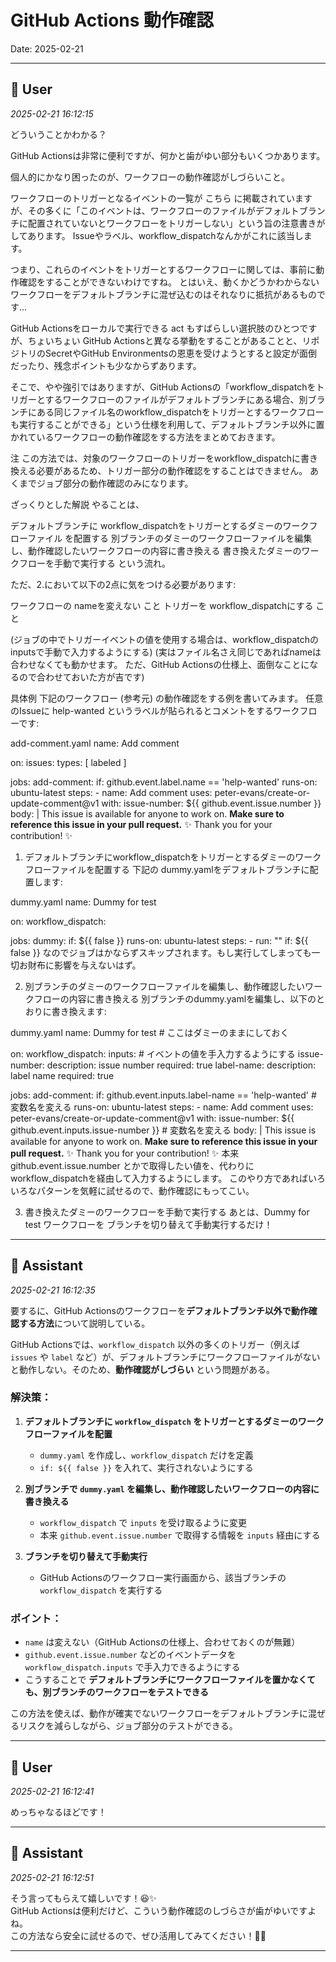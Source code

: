 # GitHub Actions 動作確認

Date: 2025-02-21

---

## 👤 User
*2025-02-21 16:12:15*

どういうことかわかる？

GitHub Actionsは非常に便利ですが、何かと歯がゆい部分もいくつかあります。

個人的にかなり困ったのが、ワークフローの動作確認がしづらいこと。

ワークフローのトリガーとなるイベントの一覧が こちら に掲載されていますが、その多くに「このイベントは、ワークフローのファイルがデフォルトブランチに配置されていないとワークフローをトリガーしない」という旨の注意書きがしてあります。
Issueやラベル、workflow_dispatchなんかがこれに該当します。

つまり、これらのイベントをトリガーとするワークフローに関しては、事前に動作確認をすることができないわけですね。
とはいえ、動くかどうかわからないワークフローをデフォルトブランチに混ぜ込むのはそれなりに抵抗があるものです...

GitHub Actionsをローカルで実行できる act もすばらしい選択肢のひとつですが、ちょいちょい GitHub Actionsと異なる挙動をすることがあることと、リポジトリのSecretやGitHub Environmentsの恩恵を受けようとすると設定が面倒だったり、残念ポイントも少なからずあります。


そこで、やや強引ではありますが、GitHub Actionsの「workflow_dispatchをトリガーとするワークフローのファイルがデフォルトブランチにある場合、別ブランチにある同じファイル名のworkflow_dispatchをトリガーとするワークフローも実行することができる」という仕様を利用して、デフォルトブランチ以外に置かれているワークフローの動作確認をする方法をまとめておきます。

注
この方法では、対象のワークフローのトリガーをworkflow_dispatchに書き換える必要があるため、トリガー部分の動作確認をすることはできません。
あくまでジョブ部分の動作確認のみになります。

ざっくりとした解説
やることは、

デフォルトブランチに workflow_dispatchをトリガーとするダミーのワークフローファイル を配置する
別ブランチのダミーのワークフローファイルを編集し、動作確認したいワークフローの内容に書き換える
書き換えたダミーのワークフローを手動で実行する
という流れ。

ただ、2.において以下の2点に気をつける必要があります:

ワークフローの nameを変えない こと
トリガーを workflow_dispatchにする こと

(ジョブの中でトリガーイベントの値を使用する場合は、workflow_dispatchのinputsで手動で入力するようにする)
(実はファイル名さえ同じであればnameは合わせなくても動かせます。
ただ、GitHub Actionsの仕様上、面倒なことになるので合わせておいた方が吉です)

具体例
下記のワークフロー (参考元) の動作確認をする例を書いてみます。
任意のIssueに help-wanted というラベルが貼られるとコメントをするワークフローです:

add-comment.yaml
name: Add comment

on:
  issues:
    types: [ labeled ]

jobs:
  add-comment:
    if: github.event.label.name == 'help-wanted'
    runs-on: ubuntu-latest
    steps:
      - name: Add comment
        uses: peter-evans/create-or-update-comment@v1
        with:
          issue-number: ${{ github.event.issue.number }}
          body: |
            This issue is available for anyone to work on. **Make sure to reference this issue in your pull request.** :sparkles: Thank you for your contribution! :sparkles:
1. デフォルトブランチにworkflow_dispatchをトリガーとするダミーのワークフローファイルを配置する
下記の dummy.yamlをデフォルトブランチに配置します:

dummy.yaml
name: Dummy for test

on:
  workflow_dispatch:

jobs:
  dummy:
    if: ${{ false }}
    runs-on: ubuntu-latest
    steps:
      - run: ""
if: ${{ false }} なのでジョブはかならずスキップされます。もし実行してしまっても一切お財布に影響を与えないはず。

2. 別ブランチのダミーのワークフローファイルを編集し、動作確認したいワークフローの内容に書き換える
別ブランチのdummy.yamlを編集し、以下のとおりに書き換えます:

dummy.yaml
name: Dummy for test  # ここはダミーのままにしておく

on:
  workflow_dispatch:
    inputs:           # イベントの値を手入力するようにする
      issue-number:
        description: issue number
        required: true
      label-name:
        description: label name
        required: true

jobs:
  add-comment:
    if: github.event.inputs.label-name == 'help-wanted'          # 変数名を変える
    runs-on: ubuntu-latest
    steps:
      - name: Add comment
        uses: peter-evans/create-or-update-comment@v1
        with:
          issue-number: ${{ github.event.inputs.issue-number }}  # 変数名を変える
          body: |
            This issue is available for anyone to work on. **Make sure to reference this issue in your pull request.** :sparkles: Thank you for your contribution! :sparkles:
本来 github.event.issue.number とかで取得したい値を、代わりにworkflow_dispatchを経由して入力するようにします。
このやり方であればいろいろなパターンを気軽に試せるので、動作確認にもってこい。

3. 書き換えたダミーのワークフローを手動で実行する
あとは、Dummy for test ワークフローを ブランチを切り替えて手動実行するだけ！

---

## 🤖 Assistant
*2025-02-21 16:12:35*

要するに、GitHub Actionsのワークフローを**デフォルトブランチ以外で動作確認する方法**について説明している。

GitHub Actionsでは、`workflow_dispatch` 以外の多くのトリガー（例えば `issues` や `label` など）が、デフォルトブランチにワークフローファイルがないと動作しない。そのため、**動作確認がしづらい** という問題がある。

### 解決策：
1. **デフォルトブランチに `workflow_dispatch` をトリガーとするダミーのワークフローファイルを配置**
   - `dummy.yaml` を作成し、`workflow_dispatch` だけを定義
   - `if: ${{ false }}` を入れて、実行されないようにする

2. **別ブランチで `dummy.yaml` を編集し、動作確認したいワークフローの内容に書き換える**
   - `workflow_dispatch` で `inputs` を受け取るように変更
   - 本来 `github.event.issue.number` で取得する情報を `inputs` 経由にする

3. **ブランチを切り替えて手動実行**
   - GitHub Actionsのワークフロー実行画面から、該当ブランチの `workflow_dispatch` を実行する

### ポイント：
- `name` は変えない（GitHub Actionsの仕様上、合わせておくのが無難）
- `github.event.issue.number` などのイベントデータを `workflow_dispatch.inputs` で手入力できるようにする
- こうすることで **デフォルトブランチにワークフローファイルを置かなくても、別ブランチのワークフローをテストできる**

この方法を使えば、動作が確実でないワークフローをデフォルトブランチに混ぜるリスクを減らしながら、ジョブ部分のテストができる。

---

## 👤 User
*2025-02-21 16:12:41*

めっちゃなるほどです！

---

## 🤖 Assistant
*2025-02-21 16:12:51*

そう言ってもらえて嬉しいです！😆✨  
GitHub Actionsは便利だけど、こういう動作確認のしづらさが歯がゆいですよね。  
この方法なら安全に試せるので、ぜひ活用してみてください！💪🚀

---
